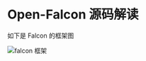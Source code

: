 # Open-Falcon 源码解读



如下是 Falcon 的框架图

![falcon 框架](/Users/juntaran/Document/GitHub/Note/Open-Falcon/static/falocn.png)
